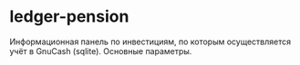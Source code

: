 # ledger-pension
Информационная панель по инвестициям, по которым осуществляется учёт в GnuCash (sqlite).
Основные параметры.
